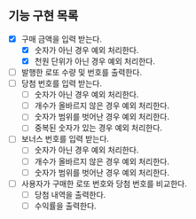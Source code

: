 ## 기능 구현 목록

- [x] 구매 금액을 입력 받는다.
  - [x] 숫자가 아닌 경우 예외 처리한다.
  - [x] 천원 단위가 아닌 경우 예외 처리한다.
- [ ] 발행한 로또 수량 및 번호를 출력한다.
- [ ] 당첨 번호를 입력 받는다.
  - [ ] 숫자가 아닌 경우 예외 처리한다.
  - [ ] 개수가 올바르지 않은 경우 예외 처리한다.
  - [ ] 숫자가 범위를 벗어난 경우 예외 처리한다.
  - [ ] 중복된 숫자가 있는 경우 예외 처리한다.
- [ ] 보너스 번호를 입력 받는다.
  - [ ] 숫자가 아닌 경우 예외 처리한다.
  - [ ] 개수가 올바르지 않은 경우 예외 처리한다.
  - [ ] 숫자가 범위를 벗어난 경우 예외 처리한다.
- [ ] 사용자가 구매한 로또 번호와 당첨 번호를 비교한다.
  - [ ] 당첨 내역을 출력한다.
  - [ ] 수익률을 출력한다.
